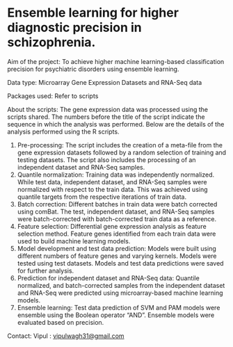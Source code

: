 # Ensemble learning for higher diagnostic precision in schizophrenia.

Aim of the project: To achieve higher machine learning-based classification precision for psychiatric disorders using ensemble learning.

Data type: Microarray Gene Expression Datasets and RNA-Seq data

Packages used: Refer to scripts

About the scripts:
The gene expression data was processed using the scripts shared. The numbers before the title of the script indicate the sequence in which the analysis was performed. Below are the details of the analysis performed using the R scripts.
1. Pre-processing: The script includes the creation of a meta-file from the gene expression datasets followed by a random selection of training and testing datasets. The script also includes the processing of an independent dataset and RNA-Seq samples.
2. Quantile normalization: Training data was independently normalized. While test data, independent dataset, and RNA-Seq samples were normalized with respect to the train data. This was achieved using quantile targets from the respective iterations of train data. 
3. Batch correction: Different batches in train data were batch corrected using comBat. The test, independent dataset, and RNA-Seq samples were batch-corrected with batch-corrected train data as a reference. 
4. Feature selection: Differential gene expression analysis as feature selection method. Feature genes identified from each train data were used to build machine learning models.
5. Model development and test data prediction: Models were built using different numbers of feature genes and varying kernels. Models were tested using test datasets. Models and test data predictions were saved for further analysis. 
6. Prediction for independent dataset and RNA-Seq data: Quantile normalized, and batch-corrected samples from the independent dataset and RNA-Seq were predicted using microarray-based machine learning models.
7. Ensemble learning: Test data prediction of SVM and PAM models were ensemble using the Boolean operator “AND”.  Ensemble models were evaluated based on precision.

Contact:
Vipul : vipulwagh31@gmail.com
